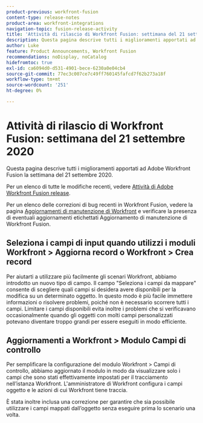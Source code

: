 ```yaml
---
product-previous: workfront-fusion
content-type: release-notes
product-area: workfront-integrations
navigation-topic: fusion-release-activity
title: 'Attività di rilascio di Workfront Fusion: settimana del 21 settembre 2020'
description: Questa pagina descrive tutti i miglioramenti apportati ad Adobe Workfront Fusion la settimana del 21 settembre 2020.
author: Luke
feature: Product Announcements, Workfront Fusion
recommendations: noDisplay, noCatalog
hidefromtoc: true
exl-id: ca6094d0-d531-4901-bece-6230a0e04cb4
source-git-commit: 77ec3c007ce7c49ff760145fafcd7f62b273a18f
workflow-type: tm+mt
source-wordcount: '251'
ht-degree: 0%

---
```


# Attività di rilascio di Workfront Fusion: settimana del 21 settembre 2020

Questa pagina descrive tutti i miglioramenti apportati ad Adobe Workfront Fusion la settimana del 21 settembre 2020.

Per un elenco di tutte le modifiche recenti, vedere [Attività di Adobe Workfront Fusion release](/help/workfront-fusion/fusion-product-releases/fusion-release-activity.md).

Per un elenco delle correzioni di bug recenti in Workfront Fusion, vedere la pagina [Aggiornamenti di manutenzione di Workfront](https://experienceleague.adobe.com/docs/workfront-known-issues/releases/current-updates.html) e verificare la presenza di eventuali aggiornamenti etichettati Aggiornamento di manutenzione di Workfront Fusion.

## Seleziona i campi di input quando utilizzi i moduli Workfront > Aggiorna record o Workfront > Crea record

Per aiutarti a utilizzare più facilmente gli scenari Workfront, abbiamo introdotto un nuovo tipo di campo. Il campo &quot;Seleziona i campi da mappare&quot; consente di scegliere quali campi si desidera avere disponibili per la modifica su un determinato oggetto. In questo modo è più facile immettere informazioni o risolvere problemi, poiché non è necessario scorrere tutti i campi. Limitare i campi disponibili evita inoltre i problemi che si verificavano occasionalmente quando gli oggetti con molti campi personalizzati potevano diventare troppo grandi per essere eseguiti in modo efficiente.


## Aggiornamenti a Workfront > Modulo Campi di controllo

Per semplificare la configurazione del modulo Workfront > Campi di controllo, abbiamo aggiornato il modulo in modo da visualizzare solo i campi che sono stati effettivamente impostati per il tracciamento nell’istanza Workfront. L&#39;amministratore di Workfront configura i campi oggetto e le azioni di cui Workfront tiene traccia.

È stata inoltre inclusa una correzione per garantire che sia possibile utilizzare i campi mappati dall’oggetto senza eseguire prima lo scenario una volta.
